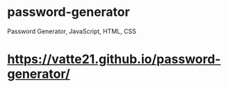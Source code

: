 # password-generator
Password Generator, JavaScript, HTML, CSS
# https://vatte21.github.io/password-generator/
